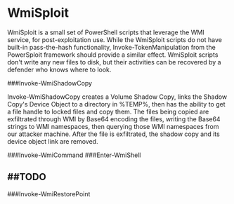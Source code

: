 # WmiSploit

WmiSploit is a small set of PowerShell scripts that leverage the WMI service, for post-exploitation use. While the WmiSploit scripts do not have built-in pass-the-hash functionality, Invoke-TokenManipulation from the PowerSploit framework should provide a similar effect. WmiSploit scripts don't write any new files to disk, but their activities can be recovered by a defender who knows where to look.

###Invoke-WmiShadowCopy

Invoke-WmiShadowCopy creates a Volume Shadow Copy, links the Shadow Copy's Device Object to a directory in %TEMP%, then has the ability to get a file handle to locked files and copy them. The files being copied are exfiltrated through WMI by Base64 encoding the files, writing the Base64 strings to WMI namespaces, then querying those WMI namespaces from our attacker machine. After the file is exfiltrated, the shadow copy and its device object link are removed.

###Invoke-WmiCommand
###Enter-WmiShell

##TODO
---------
###Invoke-WmiRestorePoint
